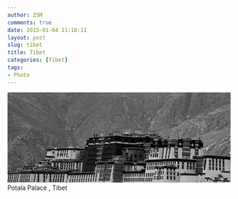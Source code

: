 ```yaml
---
author: ZSM
comments: true
date: 2015-01-04 11:18:11
layout: post
slug: tibet
title: Tibet
categories: [Tibet]
tags:
- Photo
---
```

![Australia](/public/thumb/tibet5.jpg)
Potala Palace , Tibet
